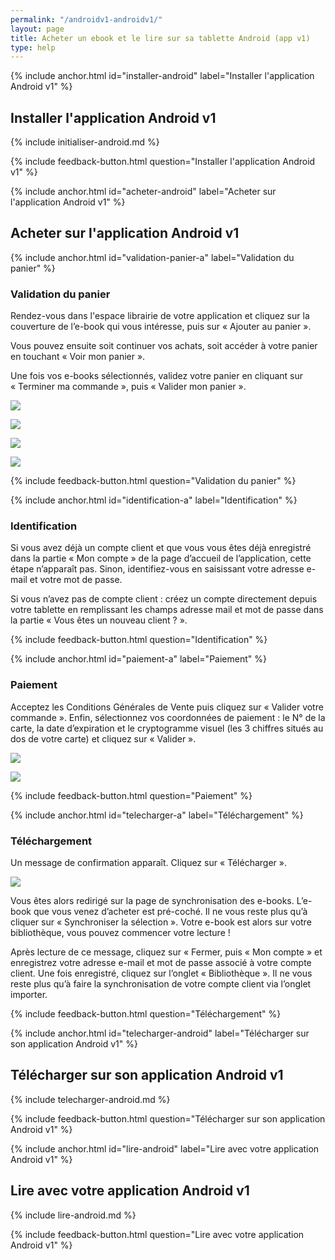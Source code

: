 ```yaml
---
permalink: "/androidv1-androidv1/"
layout: page
title: Acheter un ebook et le lire sur sa tablette Android (app v1)
type: help
---
```


{% include anchor.html id="installer-android" label="Installer l'application Android v1" %}

## Installer l'application Android v1

{% include initialiser-android.md %}

{% include feedback-button.html question="Installer l'application Android v1" %}

{% include anchor.html id="acheter-android" label="Acheter sur l'application Android v1" %}

## Acheter sur l'application Android v1

{% include anchor.html id="validation-panier-a" label="Validation du panier" %}

### Validation du panier

Rendez-vous dans l'espace librairie de votre application et cliquez sur la couverture de l’e-book qui vous intéresse, puis sur « Ajouter au panier ».

Vous pouvez ensuite soit continuer vos achats, soit accéder à votre panier en touchant « Voir mon panier ».

Une fois vos e-books sélectionnés, validez votre panier en cliquant sur « Terminer ma commande », puis « Valider mon panier ».

![](/images/acheter-tablette-Android-1.png)

![](/images/acheter-tablette-Android-2.png)

![](/images/acheter-tablette-Android-3.png)

![](/images/acheter-tablette-Android-4.png) 

{% include feedback-button.html question="Validation du panier" %}

{% include anchor.html id="identification-a" label="Identification" %}

### Identification

Si vous avez déjà un compte client et que vous vous êtes déjà enregistré dans la partie « Mon compte » de la page d’accueil de l’application, cette étape n’apparaît pas. Sinon, identifiez-vous en saisissant votre adresse e-mail et votre mot de passe.

Si vous n’avez pas de compte client : créez un compte directement depuis votre tablette en remplissant les champs adresse mail et mot de passe dans la partie « Vous êtes un nouveau client ? ». 

{% include feedback-button.html question="Identification" %}

{% include anchor.html id="paiement-a" label="Paiement" %}

### Paiement

Acceptez les Conditions Générales de Vente puis cliquez sur « Valider votre commande ». Enfin, sélectionnez vos coordonnées de paiement : le N° de la carte, la date d’expiration et le cryptogramme visuel (les 3 chiffres situés au dos de votre carte) et cliquez sur « Valider ».

![](/images/acheter-tablette-Android-5.png)

![](/images/acheter-tablette-Android-6.png)

{% include feedback-button.html question="Paiement" %}

{% include anchor.html id="telecharger-a" label="Téléchargement" %}

### Téléchargement

Un message de confirmation apparaît. Cliquez sur « Télécharger ».

![](/images/acheter-tablette-Android-7.png)

Vous êtes alors redirigé sur la page de synchronisation des e-books. L’e-book que vous venez d’acheter est pré-coché. Il ne vous reste plus qu’à cliquer sur « Synchroniser la sélection ». Votre e-book est alors sur votre bibliothèque, vous pouvez commencer votre lecture !

Après lecture de ce message, cliquez sur « Fermer, puis « Mon compte » et enregistrez votre adresse e-mail et mot de passe associé à votre compte client. Une fois enregistré, cliquez sur l’onglet « Bibliothèque ». Il ne vous reste plus qu’à faire la synchronisation de votre compte client via l’onglet importer.

{% include feedback-button.html question="Téléchargement" %}

{% include anchor.html id="telecharger-android" label="Télécharger sur son application Android v1" %}

## Télécharger sur son application Android v1

{% include telecharger-android.md %}

{% include feedback-button.html question="Télécharger sur son application Android v1" %}

{% include anchor.html id="lire-android" label="Lire avec votre application Android v1" %}

## Lire avec votre application Android v1

{% include lire-android.md %}

{% include feedback-button.html question="Lire avec votre application Android v1" %}
